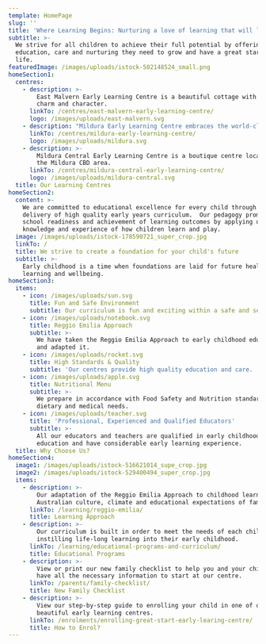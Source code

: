 ```yaml
---
template: HomePage
slug: ''
title: 'Where Learning Begins: Nurturing a love of learning that will last a lifetime.'
subtitle: >-
  We strive for all children to achieve their full potential by offering the
  education, care and nurturing they need to grow and have a great start in
  life.
featuredImage: /images/uploads/istock-502148524_small.png
homeSection1:
  centres:
    - description: >-
        East Malvern Early Learning Centre is a beautiful cottage with lots of
        charm and character.
      linkTo: /centres/east-malvern-early-learning-centre/
      logo: /images/uploads/east-malvern.svg
    - description: "Mildura Early Learning Centre embraces the world-class educational approach,\_Reggio Emilia."
      linkTo: /centres/mildura-early-learning-centre/
      logo: /images/uploads/mildura.svg
    - description: >-
        Mildura Central Early Learning Centre is a boutique centre located in
        the Mildura CBD area.
      linkTo: /centres/mildura-central-early-learning-centre/
      logo: /images/uploads/mildura-central.svg
  title: Our Learning Centres
homeSection2:
  content: >-
    We are committed to educational excellence for every child through the
    delivery of high quality early years curriculum.  Our pedagogy promotes
    school readiness and achievement of learning outcomes by applying our
    knowledge and experience of how children learn and play.
  image: /images/uploads/istock-178590721_super_crop.jpg
  linkTo: /
  title: We strive to create a foundation for your child's future
  subtitle: >-
    Early childhood is a time when foundations are laid for future health,
    learning and wellbeing.
homeSection3:
  items:
    - icon: /images/uploads/sun.svg
      title: Fun and Safe Environment
      subtitle: Our curriculum is fun and exciting within a safe and secure environment.
    - icon: /images/uploads/notebook.svg
      title: Reggio Emilia Approach
      subtitle: >-
        We have taken the Reggio Emilia Approach to early childhood education
        and adapted it.
    - icon: /images/uploads/rocket.svg
      title: High Standards & Quality
      subtitle: 'Our centres provide high quality education and care. '
    - icon: /images/uploads/apple.svg
      title: Nutritional Menu
      subtitle: >-
        We prepare in accordance with Food Safety and Nutrition standards plus
        dietary and medical needs.
    - icon: /images/uploads/teacher.svg
      title: 'Professional, Experienced and Qualified Educators'
      subtitle: >-
        All our educators and teachers are qualified in early childhood
        education and have considerable early learning experience.
  title: Why Choose Us?
homeSection4:
  image1: /images/uploads/istock-516621014_supe_crop.jpg
  image2: /images/uploads/istock-529400494_super_crop.jpg
  items:
    - description: >-
        Our adaptation of the Reggio Emilia Approach to childhood learning suits
        Australian culture, climate and educational expectations of families.
      linkTo: /learning/reggio-emilia/
      title: Learning Approach
    - description: >-
        Our curriculum is built in order to meet the needs of each child while
        instilling life-long learning into their early childhood.
      linkTo: /learning/educational-programs-and-curriculum/
      title: Educational Programs
    - description: >-
        View or print our new family checklist to help you and your children
        have all the necessary information to start at our centre.
      linkTo: /parents/family-checklist/
      title: New Family Checklist
    - description: >-
        View our step-by-step guide to enrolling your child in one of our
        beautiful early learning centres.
      linkTo: /enrolments/enrolling-great-start-early-learing-centre/
      title: How to Enrol?
---
```


